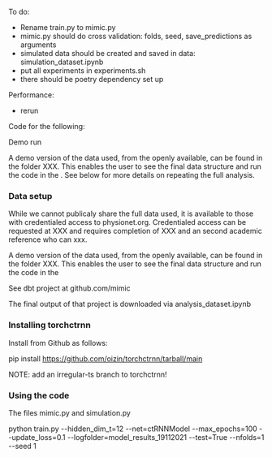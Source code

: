 
To do:

* Rename train.py to mimic.py
* mimic.py should do cross validation: folds, seed, save_predictions as arguments
* simulated data should be created and saved in data: simulation_dataset.ipynb
* put all experiments in experiments.sh
* there should be poetry dependency set up

Performance:  
* rerun

Code for the following:

<graph>

Demo run

A demo version of the data used, from the openly available, can be found in the folder XXX. This
enables the user to see the final data structure and run the code in the . See below for more 
details on repeating the full analysis. 

### Data setup

While we cannot publicaly share the full data used, it is available to those with
credentialed access to physionet.org. Credentialed access can be requested at XXX and requires
completion of XXX and an second academic reference who can xxx. 

A demo version of the data used, from the openly available, can be found in the folder XXX. This
enables the user to see the final data structure and run the code in the 

See dbt project at github.com/mimic

The final output of that project is downloaded via analysis_dataset.ipynb

### Installing torchctrnn
    
Install from Github as follows:
        
pip install https://github.com/oizin/torchctrnn/tarball/main

NOTE: add an irregular-ts branch to torchctrnn!
    
### Using the code
    
The files mimic.py and simulation.py
    
python train.py --hidden_dim_t=12 --net=ctRNNModel --max_epochs=100 --update_loss=0.1 --logfolder=model_results_19112021 --test=True --nfolds=1 --seed 1


